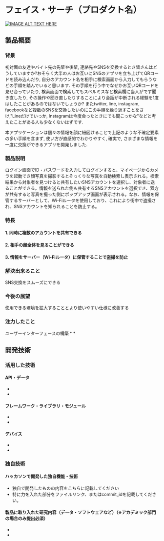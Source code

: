 # フェイス・サーチ（プロダクト名）

[![IMAGE ALT TEXT HERE](https://jphacks.com/wp-content/uploads/2022/08/JPHACKS2022_ogp.jpg)](https://www.youtube.com/watch?v=LUPQFB4QyVo)

## 製品概要
### 背景
初対面の友達やバイト先の先輩や後輩, 連絡先やSNSを交換するとき皆さんはどうしていますか?おそらく大半の人はお互いにSNSのアプリを立ち上げてQRコードを読み込んだり, 自分のアカウント名を相手に検索画面から入力してもらうなどの手順を踏んでいると思います. その手順を行う中でなぜかお互いQRコードを見せ合っていたり, 検索画面で検索してもスペルミスなど検索欄に当人がでず聞き直したり, その操作や聞き直したりすることにより会話が中断される経験を1度はしたことがあるのではないでしょうか? またtwitter, line, instagram, facebookなど複数のSNSを交換したいのにこの手順を繰り返すことをさけ,"Lineだけでいっか, Instagramは今度会ったときにでも聞こっかな"などと考えたことがある人も少なくないはずです. 

本アプリケーションは個々の情報を顔に紐図けることで上記のような不確定要素の多い手順を含まず, 使い方が直感的でわかりやすく, 確実で, さまざまな情報を一度に交換ができるアプリを開発しました.
### 製品説明
ログイン画面でID・パスワードを入力してログインすると、マイページからカメラを起動でき顔写真を撮影するとそっくりな写真を自動検索し表示される。検索結果から対象者を見つけると共有したいSNSアカウントを選択し、対象者に送ることができる。情報を送られた側も共有するSNSアカウントを選択でき、双方が共有すると写真を撮った側にポップアップ画面が表示される。なお、情報を保管するサーバーとして、Wi-Fiルータを使用しており、これにより街中で盗撮され、SNSアカウントを知られることを防止する。
### 特長
#### 1. 同時に複数のアカウントを共有できる
#### 2. 相手の顔全体を見ることができる
#### 3. 情報をサーバー（Wi-Fiルータ）に保管することで盗撮を防止

### 解決出来ること
SNS交換をスムーズにできる
### 今後の展望
使用できる環境を拡大することとより使いやすい仕様に改善する
### 注力したこと
ユーザーインターフェースの構築
* 
* 

## 開発技術
### 活用した技術
#### API・データ
* 
* 

#### フレームワーク・ライブラリ・モジュール
* 
* 

#### デバイス
* 
* 

### 独自技術
#### ハッカソンで開発した独自機能・技術
* 独自で開発したものの内容をこちらに記載してください
* 特に力を入れた部分をファイルリンク、またはcommit_idを記載してください。

#### 製品に取り入れた研究内容（データ・ソフトウェアなど）（※アカデミック部門の場合のみ提出必須）
* 
* 
